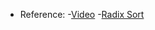 
* Reference:
	-[Video](https://www.youtube.com/watch?v=dPwAA7j-8o4&list=PLGvfHSgImk4aweyWlhBXNF6XISY3um82_&index=200)
	-[Radix Sort](https://www.geeksforgeeks.org/radix-sort/)